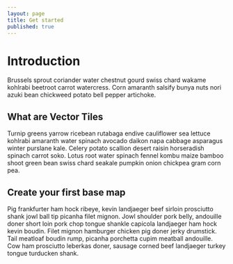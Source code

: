 ```yaml
---
layout: page
title: Get started
published: true
---
```


# Introduction

Brussels sprout coriander water chestnut gourd swiss chard wakame kohlrabi beetroot carrot watercress. Corn amaranth salsify bunya nuts nori azuki bean chickweed potato bell pepper artichoke.


## What are Vector Tiles

Turnip greens yarrow ricebean rutabaga endive cauliflower sea lettuce kohlrabi amaranth water spinach avocado daikon napa cabbage asparagus winter purslane kale. Celery potato scallion desert raisin horseradish spinach carrot soko. Lotus root water spinach fennel kombu maize bamboo shoot green bean swiss chard seakale pumpkin onion chickpea gram corn pea. 

## Create your first base map

Pig frankfurter ham hock ribeye, kevin landjaeger beef sirloin prosciutto shank jowl ball tip picanha filet mignon. Jowl shoulder pork belly, andouille doner short loin pork chop tongue shankle capicola landjaeger ham hock kevin boudin. Filet mignon hamburger chicken pig doner jerky drumstick. Tail meatloaf boudin rump, picanha porchetta cupim meatball andouille. Cow ham prosciutto leberkas doner, sausage corned beef landjaeger turkey tongue turducken shank.

